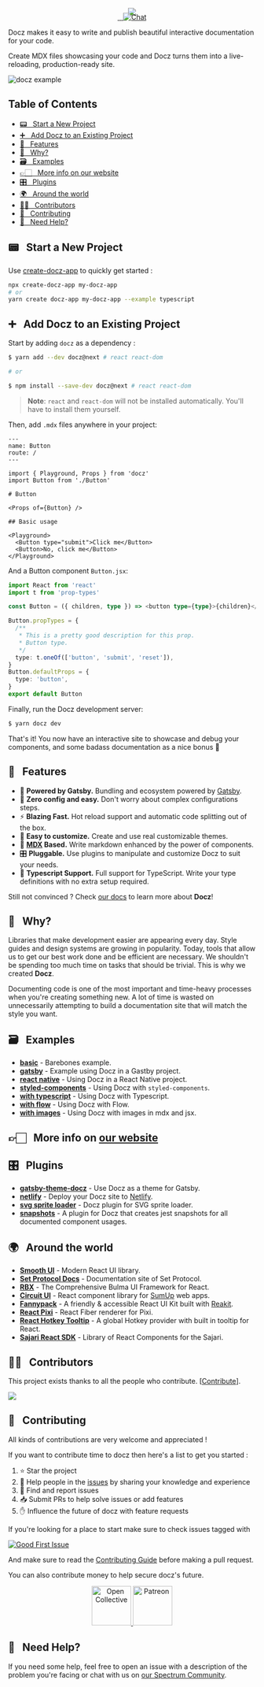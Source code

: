<p align="center" style="margin-bottom: -20px">
  <img src="https://cdn-std.dprcdn.net/files/acc_649651/BSPk3z">
</p>

<p align="center">
  <a href="https://www.npmjs.com/package/docz" target="_blank">
    <img src="https://badgen.net/npm/v/docz" alt="">
  </>
  <a href="LICENSE.md" target="_blank">
    <img src="https://badgen.net/badge/license/MIT/blue" alt="">
  </a>
  <a href="https://www.npmjs.com/package/docz" target="_blank">
    <img src="https://badgen.net/npm/dt/docz" alt="">
  </a>
  <a href="http://feedback.docz.site/roadmap" target="_blank">
    <img src="https://img.shields.io/badge/check-our%20roadmap-5362F5.svg" alt="Chat">
  </a>
</p>

Docz makes it easy to write and publish beautiful interactive documentation for your code.

Create MDX files showcasing your code and Docz turns them into a live-reloading, production-ready site.

![docz example](https://cdn-std.dprcdn.net/files/acc_649651/S2YCID)

## Table of Contents

- [📟 &nbsp; Start a New Project](#%f0%9f%93%9f-nbsp-start-a-new-project)
- [➕ &nbsp; Add Docz to an Existing Project](#%e2%9e%95-nbsp-add-docz-to-an-existing-project)
- [🎩 &nbsp; Features](#%f0%9f%8e%a9-nbsp-features)
- [🤔 &nbsp; Why?](#%f0%9f%a4%94-nbsp-why)
- [🗃 &nbsp; Examples](#%f0%9f%97%83-nbsp-examples)
- [👉🏻 &nbsp; More info on our website](#%f0%9f%91%89%f0%9f%8f%bb-nbsp-more-info-on-our-website)
- [🎛 &nbsp; Plugins](#%f0%9f%8e%9b-nbsp-plugins)
- [🌍 &nbsp; Around the world](#%f0%9f%8c%8d-nbsp-around-the-world)
- [💪🏻 &nbsp; Contributors](#%f0%9f%92%aa%f0%9f%8f%bb-nbsp-contributors)
- [🤝 &nbsp; Contributing](#%f0%9f%a4%9d-nbsp-contributing)
- [💭 &nbsp; Need Help?](#%f0%9f%92%ad-nbsp-need-help)

## 📟 &nbsp; Start a New Project

Use [create-docz-app](https://www.npmjs.com/package/create-docz-app) to quickly get started :

```sh
npx create-docz-app my-docz-app
# or
yarn create docz-app my-docz-app --example typescript
```

## ➕ &nbsp; Add Docz to an Existing Project

Start by adding `docz` as a dependency :

```bash
$ yarn add --dev docz@next # react react-dom

# or

$ npm install --save-dev docz@next # react react-dom
```

> **Note**: `react` and `react-dom` will not be installed automatically. You'll have to install them yourself.

Then, add `.mdx` files anywhere in your project:

```mdx
---
name: Button
route: /
---

import { Playground, Props } from 'docz'
import Button from './Button'

# Button

<Props of={Button} />

## Basic usage

<Playground>
  <Button type="submit">Click me</Button>
  <Button>No, click me</Button>
</Playground>
```

And a Button component `Button.jsx`:

```typescript
import React from 'react'
import t from 'prop-types'

const Button = ({ children, type }) => <button type={type}>{children}</button>

Button.propTypes = {
  /**
   * This is a pretty good description for this prop.
   * Button type.
   */
  type: t.oneOf(['button', 'submit', 'reset']),
}
Button.defaultProps = {
  type: 'button',
}
export default Button
```

Finally, run the Docz development server:

```bash
$ yarn docz dev
```

That's it! You now have an interactive site to showcase and debug your components, and some badass documentation as a nice bonus 👊

## 🎩 &nbsp; Features

- 🔩 **Powered by Gatsby.** Bundling and ecosystem powered by [Gatsby](https://gatsbyjs.org).
- 🧘 **Zero config and easy.** Don't worry about complex configurations steps.
- ⚡️ **Blazing Fast.** Hot reload support and automatic code splitting out of the box.
- 💅 **Easy to customize.** Create and use real customizable themes.
- 📝 **[MDX](https://github.com/mdx-js/mdx) Based.** Write markdown enhanced by the power of components.
- 🎛 **Pluggable.** Use plugins to manipulate and customize Docz to suit your needs.
- 🔐 **Typescript Support.** Full support for TypeScript. Write your type definitions with no extra setup required.

Still not convinced ? Check [our docs](http://docz.site) to learn more about **Docz**!

## 🤔 &nbsp; Why?

Libraries that make development easier are appearing every day. Style guides and design systems are growing in popularity. Today, tools that allow us to get our best work done and be efficient are necessary. We shouldn't be spending too much time on tasks that should be trivial. This is why we created **Docz**.

Documenting code is one of the most important and time-heavy processes when you're creating something new. A lot of time is wasted on unnecessarily attempting to build a documentation site that will match the style you want.

## 🗃 &nbsp; Examples

- **[basic](https://github.com/pedronauck/docz/tree/master/examples/basic)** - Barebones example.
- **[gatsby](https://github.com/pedronauck/docz/tree/master/examples/gatsby)** - Example using Docz in a Gastby project.
- **[react native](https://github.com/pedronauck/docz/tree/master/examples/react-native)** - Using Docz in a React Native project.
- **[styled-components](https://github.com/pedronauck/docz/tree/master/examples/styled-components)** - Using Docz with `styled-components`.
- **[with typescript](https://github.com/pedronauck/docz/tree/master/examples/typescript)** - Using Docz with Typescript.
- **[with flow](https://github.com/pedronauck/docz/tree/master/examples/flow)** - Using Docz with Flow.
- **[with images](https://github.com/pedronauck/docz/tree/master/examples/images)** - Using Docz with images in mdx and jsx.

<!-- TODO: Add missing v2 examples-->
<!-- - **[with sass](https://github.com/pedronauck/docz-plugin-css/tree/master/examples/css-sass)** - Using Docz parsing CSS with SASS.
- **[with less](https://github.com/pedronauck/docz-plugin-css/tree/master/examples/css-less)** - Using Docz parsing CSS with LESS.
- **[with postcss](https://github.com/pedronauck/docz-plugin-css/tree/master/examples/css-postcss)** - Using Docz parsing CSS with PostCSS.
- **[with stylus](https://github.com/pedronauck/docz-plugin-css/tree/master/examples/css-stylus)** - Using Docz parsing CSS with Stylus. -->

## 👉🏻 &nbsp; More info on [our website](https://docz.site)

## 🎛 &nbsp; Plugins

- **[gatsby-theme-docz](https://github.com/pedronauck/docz/tree/master/core/gatsby-theme-docz)** - Use Docz as a theme for Gatsby.
- **[netlify](https://github.com/nicholasess/docz-plugin-netlify)** - Deploy your Docz site to [Netlify](http://netlify.com/).
- **[svg sprite loader](https://github.com/trustedhousesitters/docz-plugin-svg-sprite-loader)** - Docz plugin for SVG sprite loader.
- **[snapshots](https://github.com/JosephConradBlack/docz-plugin-snapshots)** - A plugin for Docz that creates jest snapshots for all documented component usages.

## 🌍 &nbsp; Around the world

- **[Smooth UI](https://smooth-ui.smooth-code.com/)** - Modern React UI library.
- **[Set Protocol Docs](https://docs.setprotocol.com/)** - Documentation site of Set Protocol.
- **[RBX](https://dfee.github.io/rbx)** - The Comprehensive Bulma UI Framework for React.
- **[Circuit UI](https://circuit.sumup.com/#/)** - React component library for [SumUp](https://sumup.com) web apps.
- **[Fannypack](https://fannypack.style)** - A friendly & accessible React UI Kit built with [Reakit](https://reakit.io/).
- **[React Pixi](https://reactpixi.org/#/)** - React Fiber renderer for Pixi.
- **[React Hotkey Tooltip](https://react-hotkey-tooltip.netlify.com/#/)** - A global Hotkey provider with built in tooltip for React.
- **[Sajari React SDK](https://sajari-sdk-react.netlify.com/)** - Library of React Components for the Sajari.

## 💪🏻 &nbsp; Contributors

This project exists thanks to all the people who contribute. [[Contribute](CONTRIBUTING.md)].

<a href="https://github.com/pedronauck/docz/graphs/contributors"><img src="https://opencollective.com/docz/contributors.svg?width=890&button=false" /></a>

## 🤝 &nbsp; Contributing

All kinds of contributions are very welcome and appreciated !

If you want to contribute time to docz then here's a list to get you started :

1. ⭐️ Star the project
2. 💬 Help people in the [issues](https://github.com/doczjs/docz/issues?q=is%3Aissue+is%3Aopen+sort%3Aupdated-desc) by sharing your knowledge and experience
3. 🐛 Find and report issues
4. 📥 Submit PRs to help solve issues or add features
5. ✋ Influence the future of docz with feature requests

If you're looking for a place to start make sure to check issues tagged with

[![Good First Issue](https://img.shields.io/github/issues/storybookjs/storybook/good%20first%20issue.svg)](https://github.com/doczjs/docz/issues?q=is%3Aopen+is%3Aissue+label%3A%22good+first+issue%22)

And make sure to read the [Contributing Guide](/CONTRIBUTING.md) before making a pull request.

You can also contribute money to help secure docz's future.

<p align="center">
  <a href="https://opencollective.com/docz" target="_blank">
    <img src="https://cdn-std.dprcdn.net/files/acc_649651/Q5nVhT" height="80" alt="Open Collective">
  </a>
  <a href="https://www.patreon.com/pedronauck" target="_blank">
    <img src="https://cdn-std.dprcdn.net/files/acc_649651/plrSCT" height="80" alt="Patreon">
  </a>
</p>

## 💭 &nbsp; Need Help?

If you need some help, feel free to open an issue with a description of the problem you're facing or chat with us on [our Spectrum Community](https://spectrum.chat/docz).
